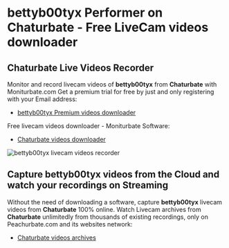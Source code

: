 # bettyb00tyx Performer on Chaturbate - Free LiveCam videos downloader

## Chaturbate Live Videos Recorder

Monitor and record livecam videos of **bettyb00tyx** from **Chaturbate** with Moniturbate.com
Get a premium trial for free by just and only registering with your Email address:
* [bettyb00tyx Premium videos downloader](https://moniturbate.com/request-demo-licence-key.html)

Free livecam videos downloader - Moniturbate Software:
* [Chaturbate videos downloader](https://moniturbate.com/moniturbate-download-software.html)

![bettyb00tyx livecam videos recorder](https://peachurnet.com/templates/moniturbate-software.png)


## Capture bettyb00tyx videos from the Cloud and watch your recordings on Streaming

Without the need of downloading a software, capture **bettyb00tyx** livecam videos from **Chaturbate** 100% online.
Watch Livecam archives from **Chaturbate** unlimitedly from thousands of existing recordings, only on Peachurbate.com and its websites network:
* [Chaturbate videos archives](https://peachurnet.com/)